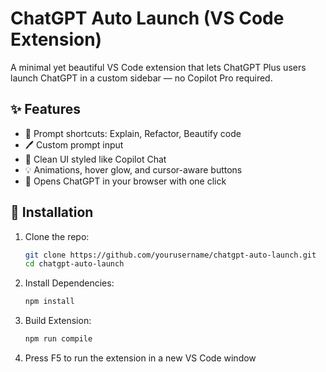 # ChatGPT Auto Launch (VS Code Extension)

A minimal yet beautiful VS Code extension that lets ChatGPT Plus users launch ChatGPT in a custom sidebar — no Copilot Pro required.

## ✨ Features

- 🧠 Prompt shortcuts: Explain, Refactor, Beautify code
- 🖊 Custom prompt input
- 🎨 Clean UI styled like Copilot Chat
- 💡 Animations, hover glow, and cursor-aware buttons
- 🧭 Opens ChatGPT in your browser with one click

## 🚀 Installation

1. Clone the repo:
   ```bash
   git clone https://github.com/yourusername/chatgpt-auto-launch.git
   cd chatgpt-auto-launch
2. Install Dependencies:
   ```bash
   npm install
3. Build Extension:
   ```bash
   npm run compile
4. Press F5 to run the extension in a new VS Code window
